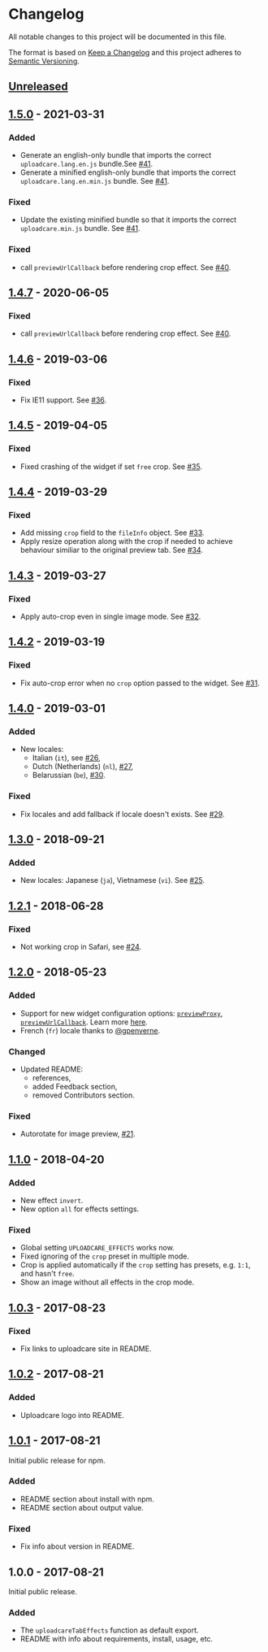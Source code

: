 # Changelog

All notable changes to this project will be documented in this file.

The format is based on [Keep a Changelog](http://keepachangelog.com/en/1.0.0/)
and this project adheres to [Semantic Versioning](http://semver.org/spec/v2.0.0.html).

## [Unreleased]

## [1.5.0] - 2021-03-31

### Added

- Generate an english-only bundle that imports the correct
`uploadcare.lang.en.js` bundle.See [#41].
- Generate a minified english-only bundle that imports the correct
`uploadcare.lang.en.min.js` bundle. See [#41].

### Fixed

- Update the existing minified bundle so that it imports the correct
`uploadcare.min.js` bundle. See [#41].

### Fixed

- call `previewUrlCallback` before rendering crop effect. See [#40].

## [1.4.7] - 2020-06-05

### Fixed

- call `previewUrlCallback` before rendering crop effect. See [#40].

## [1.4.6] - 2019-03-06

### Fixed

- Fix IE11 support. See [#36].

## [1.4.5] - 2019-04-05

### Fixed

- Fixed crashing of the widget if set `free` crop. See [#35].

## [1.4.4] - 2019-03-29

### Fixed

- Add missing `crop` field to the `fileInfo` object. See [#33].
- Apply resize operation along with the crop if needed
  to achieve behaviour similiar to the original preview tab. See [#34].

## [1.4.3] - 2019-03-27

### Fixed

- Apply auto-crop even in single image mode. See [#32].

## [1.4.2] - 2019-03-19

### Fixed

- Fix auto-crop error when no `crop` option passed to the widget. See [#31].

## [1.4.0] - 2019-03-01

### Added

- New locales:
  * Italian (`it`), see [#26],
  * Dutch (Netherlands) (`nl`), [#27],
  * Belarussian (`be`), [#30].

### Fixed

- Fix locales and add fallback if locale doesn't exists. See [#29].

## [1.3.0] - 2018-09-21

### Added

- New locales: Japanese (`ja`), Vietnamese (`vi`). See [#25].

## [1.2.1] - 2018-06-28

### Fixed

- Not working crop in Safari, see [#24].

## [1.2.0] - 2018-05-23

### Added

- Support for new widget configuration options:
  [`previewProxy`](https://uploadcare.com/docs/uploads/widget/config/#option-preview-proxy),
  [`previewUrlCallback`](https://uploadcare.com/docs/uploads/widget/config/#option-preview-url-callback).
  Learn more [here](https://uploadcare.com/docs/uploads/widget/secure_urls/).
- French (`fr`) locale thanks to [@gpenverne](https://github.com/gpenverne).

### Changed

- Updated README:
  * references,
  * added Feedback section,
  * removed Contributors section.

### Fixed

- Autorotate for image preview, [#21].

## [1.1.0] - 2018-04-20

### Added

- New effect `invert`.
- New option `all` for effects settings.

### Fixed

- Global setting `UPLOADCARE_EFFECTS` works now.
- Fixed ignoring of the `crop` preset in multiple mode.
- Crop is applied automatically if
  the `crop` setting has presets, e.g. `1:1`, and hasn't `free`.
- Show an image without all effects in the crop mode.

## [1.0.3] - 2017-08-23

### Fixed

- Fix links to uploadcare site in README.

## [1.0.2] - 2017-08-21

### Added

- Uploadcare logo into README.

## [1.0.1] - 2017-08-21

Initial public release for npm.

### Added

- README section about install with npm.
- README section about output value.

### Fixed

- Fix info about version in README.

## 1.0.0 - 2017-08-21

Initial public release.

### Added

- The `uploadcareTabEffects` function as default export.
- README with info about requirements, install, usage, etc.

[#21]: https://github.com/uploadcare/uploadcare-widget-tab-effects/issues/21
[#24]: https://github.com/uploadcare/uploadcare-widget-tab-effects/issues/24
[#25]: https://github.com/uploadcare/uploadcare-widget-tab-effects/issues/25
[#26]: https://github.com/uploadcare/uploadcare-widget-tab-effects/issues/26
[#27]: https://github.com/uploadcare/uploadcare-widget-tab-effects/issues/27
[#29]: https://github.com/uploadcare/uploadcare-widget-tab-effects/issues/29
[#30]: https://github.com/uploadcare/uploadcare-widget-tab-effects/issues/30
[#31]: https://github.com/uploadcare/uploadcare-widget-tab-effects/issues/31
[#32]: https://github.com/uploadcare/uploadcare-widget-tab-effects/issues/32
[#33]: https://github.com/uploadcare/uploadcare-widget-tab-effects/issues/33
[#34]: https://github.com/uploadcare/uploadcare-widget-tab-effects/issues/34
[#35]: https://github.com/uploadcare/uploadcare-widget-tab-effects/issues/35
[#36]: https://github.com/uploadcare/uploadcare-widget-tab-effects/issues/36
[#40]: https://github.com/uploadcare/uploadcare-widget-tab-effects/issues/40
[#41]: https://github.com/uploadcare/uploadcare-widget-tab-effects/issues/41

[Unreleased]: https://github.com/uploadcare/uploadcare-widget-tab-effects/compare/v1.4.7...HEAD
[1.5.0]: https://github.com/uploadcare/uploadcare-widget-tab-effects/compare/v1.4.6...v1.4.7
[1.4.7]: https://github.com/uploadcare/uploadcare-widget-tab-effects/compare/v1.4.6...v1.4.7
[1.4.6]: https://github.com/uploadcare/uploadcare-widget-tab-effects/compare/v1.4.5...v1.4.6
[1.4.5]: https://github.com/uploadcare/uploadcare-widget-tab-effects/compare/v1.4.4...v1.4.5
[1.4.4]: https://github.com/uploadcare/uploadcare-widget-tab-effects/compare/v1.4.3...v1.4.4
[1.4.3]: https://github.com/uploadcare/uploadcare-widget-tab-effects/compare/v1.4.2...v1.4.3
[1.4.2]: https://github.com/uploadcare/uploadcare-widget-tab-effects/compare/v1.4.0...v1.4.2
[1.4.0]: https://github.com/uploadcare/uploadcare-widget-tab-effects/compare/v1.3.0...v1.4.0
[1.3.0]: https://github.com/uploadcare/uploadcare-widget-tab-effects/compare/v1.2.1...v1.3.0
[1.2.1]: https://github.com/uploadcare/uploadcare-widget-tab-effects/compare/v1.2.0...v1.2.1
[1.2.0]: https://github.com/uploadcare/uploadcare-widget-tab-effects/compare/v1.1.0...v1.2.0
[1.1.0]: https://github.com/uploadcare/uploadcare-widget-tab-effects/compare/v1.0.3...v1.1.0
[1.0.3]: https://github.com/uploadcare/uploadcare-widget-tab-effects/compare/v1.0.2...v1.0.3
[1.0.2]: https://github.com/uploadcare/uploadcare-widget-tab-effects/compare/v1.0.1...v1.0.2
[1.0.1]: https://github.com/uploadcare/uploadcare-widget-tab-effects/compare/v1.0.0...v1.0.1
